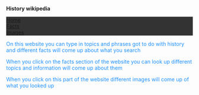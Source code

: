 
   <strong>History wikipedia</strong>
  <body>
<head>
 <style>
 ul {
     list-style-type: none;
     margin: 0;
     padding: 0;
     overflow: hidden;
     background-color: #333;
 }
 
 li {
     float: left;
 }
 
 li a {
     display: block;
     color: white;
     text-align: center;
     padding: 14px 16px;
     text-decoration: none;
 }
 
 li a:hover:not(.active) {
     background-color: #111;
 }
 
 .active {
     background-color: #4CAF50;
 }
 </style>
 </head>
 <body>

 <ul>
   <li><a class="active" href="#home">Home</a></li>
   <li><a href="#facts">Facts</a></li>
   <li><a href="#images">Images</a></li>
 </ul>
 
 </body>
  <p style="color:DodgerBlue;">On this website you can type in topics and phrases got to do with history and different facts will come up about what you search</p>
    
  <p style="color:DodgerBlue;">When you click on the facts section of the website you can look up different topics and information will come up about them</p>
  
  <p style="color:DodgerBlue;">When you click on this part of the website different images will come up of what you looked up</p>
